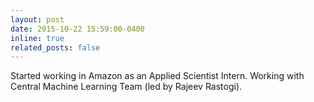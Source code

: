 ```yaml
---
layout: post
date: 2015-10-22 15:59:00-0400
inline: true
related_posts: false
---
```


Started working in Amazon as an Applied Scientist Intern. Working with Central Machine Learning Team (led by Rajeev Rastogi).

